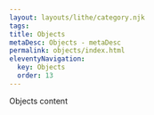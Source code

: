 ```yaml
---
layout: layouts/lithe/category.njk
tags:
title: Objects
metaDesc: Objects - metaDesc
permalink: objects/index.html
eleventyNavigation:
  key: Objects
  order: 13
---
```


Objects content
